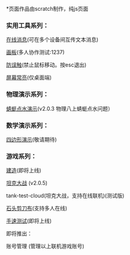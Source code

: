 *页面作品由scratch制作，纯js页面
### 实用工具系列：

[在线消息](https://game.szy-szy.top/message)(可在多个设备间互传文本消息)  

[画板](https://game.szy-szy.top/paint)(多人协作测试:1237)  

[防误触](https://game.szy-szy.top/no-touch)(禁止鼠标移动。按esc退出)  

[屏幕常亮](https://game.szy-szy.top/wake-on)(仅桌面端)

### 物理演示系列：  

[蜻蜓点水演示](https://game.szy-szy.top/wl/qt)(v2.0.3 物理八上蜻蜓点水问题） 

 ### 数学演示系列：

 [四边形演示](https://game.szy-szy.top/)(敬请期待)
 
### 游戏系列：

[建造](https://game.szy-szy.top/build)(即将上线)

[坦克大战](https://game.szy-szy.top/tank-test) (v2.0.5)  

tank-test-cloud(坦克大战，支持在线联机)(测试版)  

[石头剪刀布](https://game.szy-szy.top/rock-paper-scissors.html)(支持多人在线)  

[手速测试](https://game.szy-szy.top/)(即将上线)

即将推出：  

账号管理 (管理以上联机游戏账号)
